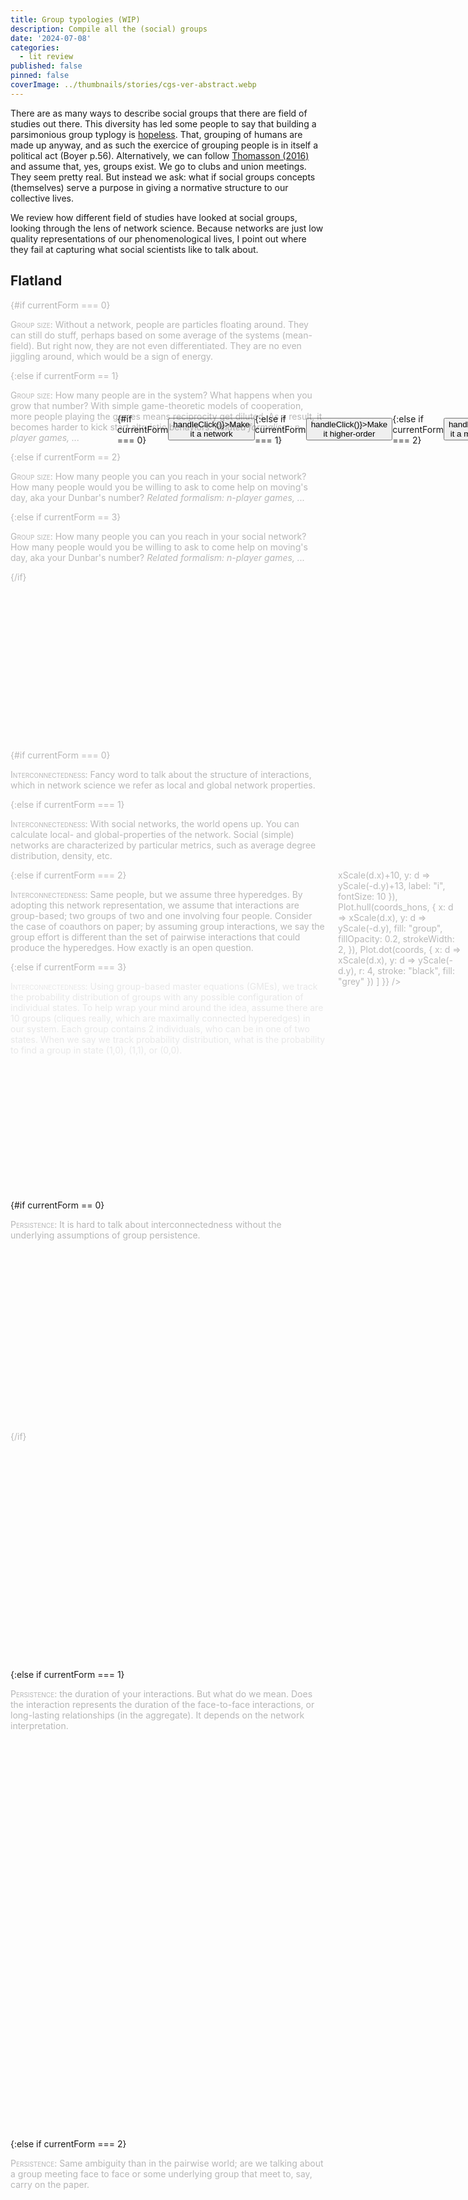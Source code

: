 ```yaml
---
title: Group typologies (WIP)
description: Compile all the (social) groups
date: '2024-07-08'
categories:
  - lit review
published: false
pinned: false
coverImage: ../thumbnails/stories/cgs-ver-abstract.webp
---
```

<script>
  import { onMount } from 'svelte';
  import Katex from '$lib/components/Katex.svelte';
  import ObservablePlot from '$lib/components/ObsPlot.svelte';
  import * as Plot from '@observablehq/plot';
 	import { scaleLinear } from 'd3-scale';
  
  import FlickeringNetwork from '$lib/components/networks/FlickeringNetwork.svelte';
  import SimpleGME from '$lib/components/networks/SimpleGME.svelte';
  import ScatterGME from '$lib/components/networks/ScatterGME.svelte';
  import PersistenceNetwork from '$lib/components/networks/PersistenceNetwork.svelte';
  import ScatterPlot from '$lib/components/networks/ScatterPlot.svelte';
  import BoundariesNetwork from '$lib/components/networks/BoundariesNetwork.svelte';
  import CompositionNetwork from '$lib/components/networks/CompositionNetwork.svelte';
  import SimpleNetwork from '$lib/components/networks/SimpleNetwork.svelte';
  
  import Scrolly from "$lib/components/helpers/Scrolly.svelte"
  
  // import { Cite } from '@citation-js/core';
  // import '@citation-js/plugin-doi';
  // import '@citation-js/plugin-csl';
  
  // let Bahrami2022Z = new Cite("10.2139/ssrn.4200629").format('citation', {format: 'html'})
  // let ThomassonOnto2016 = new Cite("10.1007/s11229-016-1185-y").format('citation', {format: 'html'})
  // let Battiston2020 = new Cite("10.1016/j.physrep.2020.05.004").format('citation', {format: 'html'})
  
  
  let currentStep = 0;
  let currentForm = 3;
  let isHONs = false;

  function handleClick() {
    currentForm = (currentForm + 1) % 4;
  } 

	const coords = [
		{ x: 0,   y: 134, r:10, i:0, group: "red",   type: "circle" },
		{ x: 43,  y: -33, r:10, i:1, group: "green", type: "square"},
		{ x: 87,  y: -87, r:10, i:2, group: "green", type: "square" },
		{ x: -23, y: 78,  r:10, i:3, group: "red",   type: "circle" },
		{ x: -85, y: 0,   r:10, i:4, group: "red",   type: "square"},
		{ x: 104, y: 32,  r:10, i:5, group: "red",   type: "square" },
    { x: 87,  y: -27, r:10, i:2, group: "green", type: "square" }
	];
	
  // colors=hyperedges; duplicated nodes. Hull don't draw pairwise edges...
  const coords_hons = [
		{ x: 0,   y: 134, r:10, i:0, group: "red",   type: "circle" },
		{ x: 43,  y: -33, r:10, i:1, group: "yellow", type: "square"},
		{ x: 43,  y: -33, r:10, i:1, group: "green", type: "square"},
		{ x: 87,  y: -87, r:10, i:2, group: "green", type: "square" },
		{ x: -23, y: 78,  r:10, i:3, group: "red",   type: "circle" },
		{ x: -85, y: 0,   r:10, i:4, group: "yellow",   type: "square"},
		{ x: -85, y: 0,   r:10, i:4, group: "red",   type: "square"},
		{ x: 104, y: 32,  r:10, i:5, group: "yellow",   type: "square" },
		{ x: 104, y: 32,  r:10, i:5, group: "red",   type: "square" },
    { x: 87,  y: -27, r:10, i:2, group: "green", type: "square" }
	];

  const edges = [
      { s: 0, t: 3 },
      { s: 1, t: 4 },
      { s: 1, t: 2 },
      { s: 4, t: 3 },
      { s: 3, t: 5 },
      { s: 1, t: 6 },
      { s: 1, t: 4 },
      { s: 2, t: 6 },
      { s: 4, t: 5 },
      { s: 1, t: 5 }
  ];

	let width = 400;
	let height = 400;
  
  const padding = { top: 20, right: 15, bottom: 20, left: 25 };

  $: xScale = scaleLinear()
		.domain([Math.min(...coords.map(d => d.x)), Math.max(...coords.map(d => d.x))])
		.range([padding.left, width - padding.right]);

	$: yScale = scaleLinear()
		.domain([Math.min(...coords.map(d => d.y)), Math.max(...coords.map(d => d.y))])
		.range([height - padding.bottom, padding.top]);
  
  $: console.log(currentForm)
</script>


There are as many ways to describe social groups that there are field of studies out there. This diversity has led some people to say that building a parsimonious group typlogy is <a href="https://www.researchgate.net/publication/315973440_What_are_social_groups_Their_metaphysics_and_how_to_classify_them">hopeless</a>. That, grouping of humans are made up  anyway, and as such the exercice of grouping people is in itself a political act (Boyer p.56). Alternatively, we can follow <a href="https://doi.org/10.1007%2Fs11229-016-1185-y">Thomasson (2016)</a> and assume that, yes, groups exist. We go to clubs and union meetings. They seem pretty real. But instead we ask: what if social groups concepts (themselves) serve a purpose in giving a normative structure to our collective lives. 

We review how different field of studies have looked at social groups, looking through the lens of network science. Because networks are just low quality representations of our phenomenological lives, I point out where they fail at capturing what social scientists like to talk about. 

<div class="margin-note" style="display: flex; justify-content: center; align-items: center; margin-top: 6vh;">
  {#if currentForm === 0} 
  <button on:click={() => handleClick()}>Make it a network </button>
  {:else if currentForm === 1}
  <button on:click={() => handleClick()}>Make it higher-order </button>
  {:else if currentForm === 2}
  <button on:click={() => handleClick()}>Make it a master equation </button>
  {:else if currentForm == 3}
  <button on:click={() => handleClick()}>Make it simpler</button>
  {/if}
</div>

## Flatland

<section>
	<div class="steps">
		<Scrolly bind:value={currentStep}>
        <!-- 1. SCATTERPLOT-->
        <div class='step' class:active={currentStep === 0}>
          {#if currentForm === 0}
            <div class="margin-note ">
              <ScatterPlot {coords} {width} {height} />
            </div>
            <p><span class="small">Group size</span>: Without a network, people are particles floating around. They can still do stuff, perhaps based on some average of the systems (mean-field). But right now, they are not even differentiated. They are no even jiggling around, which would be a sign of energy.</p>
          {:else if currentForm == 1}
           <p><span class="small">Group size</span>: How many people are in the system? What happens when you grow that number? With simple game-theoretic models of cooperation, more people playing the games means reciprocity get diluted. As a result, it becomes harder to kick start altruistic behaviors. <em>Related formalism: n-player games, ...</em></p>
          {:else if currentForm == 2}
            <p><span class="small">Group size</span>: How many people you can you reach in your social network? How many people would you be willing to ask to come help on moving's day, aka your Dunbar's number? <em>Related formalism: n-player games, ...</em></p>
          {:else if currentForm == 3}
            <p><span class="small">Group size</span>: How many people you can you reach in your social network? How many people would you be willing to ask to come help on moving's day, aka your Dunbar's number? <em>Related formalism: n-player games, ...</em></p>
          {/if}
        </div>
        <!-- 2. INTERCONNECTEDNESS -->
        <div class='step' class:active={currentStep === 1}>
        {#if currentForm === 0}
          <p style={currentStep === 1 ? "opacity:0.3;" : "opacity:1;"}><span class="small">Interconnectedness</span>: Fancy word to talk about the structure of interactions, which in network science we refer as local and global network properties.</p>
        {:else if currentForm === 1}
          <div class="margin-note ">
            <SimpleNetwork {coords} {edges} {width} {height} />
          </div>
          <p><span class="small">Interconnectedness</span>: With social networks, the world opens up. You can calculate local- and global-properties of the network. Social (simple) networks are characterized by particular metrics, such as average degree distribution, density, etc. 
          </p>
        {:else if currentForm === 2}
          <div class="margin-note ">
            <div class="chart">
              <ObservablePlot 
              options={{ axis: null, height, width, margin: 10,
                marks: [
                    Plot.text(coords, {
                        x: d => xScale(d.x)+10, y: d => yScale(-d.y)+13, label: "i", fontSize: 10  }),
                    Plot.hull(coords_hons, {
                        x: d => xScale(d.x), y: d => yScale(-d.y), fill: "group", fillOpacity: 0.2, strokeWidth: 2,
                        }),
                    Plot.dot(coords, {
                        x: d => xScale(d.x), y: d => yScale(-d.y), r: 4, stroke: "black", fill: "grey" })
                ]
            }} />
            </div>
          </div>
          <p><span class="small">Interconnectedness</span>: Same people, but we assume three hyperedges. By adopting this network representation, we assume that interactions are group-based; two groups of two and one involving four people. Consider the case of coauthors on paper; by assuming group interactions, we say the group effort is different than the set of pairwise interactions that could produce the hyperedges. How exactly is an open question.</p>
        {:else if currentForm === 3}
          <div class='step' class:active={currentStep === 1}>
            <div class="margin-note">
              <ScatterGME height={150}/>
            </div>
            <p><span class="small">Interconnectedness</span>: Using group-based master equations (GMEs), we track the probability distribution of groups with any possible configuration of individual states. To help wrap your mind around the idea, assume there are 10 groups (cliques really, which are maximally connected hyperedges) in our system. Each group contains 2 individuals, who can be in one of two states. When we say we track probability distribution, what is the probability to find a group in state (1,0), (1,1), or (0,0). </p>
          </div>
        {/if}
        </div>
        <!-- 3. PersistenceNetwork -->
        {#if currentForm == 0}
          <div class='step' class:active={currentStep === 2}>
          <p style={currentStep === 2 ? "opacity:0.3;" : "opacity:1;"}><span class="small">Persistence</span>: It is hard to talk about interconnectedness without the underlying assumptions of group persistence.</p>
          </div>
        {:else if currentForm === 1}
          <div class='step' class:active={currentStep === 2}>
          <p><span class="small">Persistence</span>: the duration of your interactions. But what do we mean. Does the interaction represents the duration of the face-to-face interactions, or long-lasting relationships (in the aggregate). It depends on the network interpretation.</p>
          <div class="margin-note ">
              <PersistenceNetwork {coords} {edges} width={400} height={400} />
          </div>
        </div>
        {:else if currentForm === 2}
          <div class='step' class:active={currentStep === 1}>
          <p><span class="small">Persistence</span>: Same ambiguity than in the pairwise world; are we talking about a group meeting face to face or some underlying group that meet to, say, carry on the paper.</p>
        </div>
        {:else if currentForm === 3}
          <div class='step' class:active={currentStep === 1}>
          <p><span class="small">Persistence</span>: Groups in GMEs are assumed to be maximally connected hyperedges, or cliques. For instance, household or workplace. This representation is group-based in that we start from the assumption that individuals are part of relevant units. As such, they must persist in time. Doing so allow us to ask equation about group-based interactions; similar to what we are doing with normal networks. Households interact with one another, while being in a particular state.</p>
        </div>
        {/if}
        <!-- 4. RepetitionNetwork -->
        {#if currentForm === 0}
          <div class='step' class:active={currentStep === 3}>
            <p style={currentStep === 3 ? "opacity:0.3;" : "opacity:1;"}><span class="small">Repetition</span>: the number of times an interaction happened over a period of time. Related to persistence in that many short-lasting interactions is very different than a few, long-lasting interactions (Tinder vs. Monogamy). <em>Related formalism: repeated games, burstiness</em></p>          
          </div>
        {:else if currentForm === 1}
            <div class='step' class:active={currentStep === 3}>
              <p><span class="small">Repetition</span>: the number of times an interaction happened over a period of time. Related with persistence. <em>Related formalism: repeated games, burstiness</em></p>          
            </div>
        {:else if currentForm === 2}
            <div class='step' class:active={currentStep === 1}>
              <p><span class="small">Repetition</span>: the number of times an interaction happened over a period of time. Related with persistence. <em>Related formalism: repeated games, burstiness</em></p>          
            </div>
        {:else if currentForm === 3}
            <div class='step' class:active={currentStep === 1}>
              <p><span class="small">Repetition</span>: In principle, we could talk the number of times group interact over a period of time. But as with many simpler models, we assume a mean-field theory across group interactions to simplify the maths.</p>          
            </div>
        {/if}
        <!-- 5. FlickeringNetwork (Synchrony) -->
        <div class='step' class:active={currentStep === 4}>
          {#if currentForm === 0}
            <p style={currentStep === 4 ? "opacity:0.3;" : "opacity:1;"}><span class="small">Synchrony</span>: How nodes fire together. <em>Related formalism: Kuramoto models</em></p>
          {:else if currentForm === 1}
            <div class="margin-note ">
              <FlickeringNetwork {coords} {edges} width={400} height={400} />
            </div>
            <p><span class="small">Synchrony</span>: How nodes fire together. <em>Related formalism: Kuramoto models</em></p>
          {:else if currentForm === 2}
            <p><span class="small">Synchrony</span>: How nodes fire together. <em>Related formalism: Kuramoto models</em></p>
          {:else if currentForm === 3}
            <p><span class="small">Synchrony</span>: How nodes fire together. <em>Related formalism: Kuramoto models</em></p>
          {/if}
        </div>
        <!-- 
              ###########################
              # 6. DifferentiationNetwork 
              ###########################
        -->
        <div class='step' class:active={currentStep === 5}>
          <p><span class="small">Differentiation</span>: How components of the systems have different (functional) roles.</p>
        </div>
        <!-- 
              ##########################
              # 7. Context-Depdendence #
              ##########################
        -->
        <div class='step' class:active={currentStep === 6}>
          {#if currentForm === 0}
            <p style={currentStep === 6 ? "opacity:0.3;" : "opacity:1;"}><span class="small">Context-dependence</span>: Node- and edge-features depend on what is happening on the network.
            </p>
          {:else if currentForm === 1}
            <p><span class="small">Context-dependence</span>: Node- and edge-features depend on what is happening on the network.</p>
          {:else if currentForm === 2}
            <p><span class="small">Context-dependence</span>: Node- and edge-features depend on what is happening on the network.</p>
          {:else if currentForm === 3}
            <p><span class="small">Context-dependence</span>: Node- and edge-features depend on what is happening on the network.</p>
            <div class="margin-note">
              <SimpleGME height={1200}/>
            </div>
          {/if}
        </div>
        <!--   
                ########################
                # 8. BoundariesNetwork #
                ########################
        -->
        <div class='step' class:active={currentStep === 7}>
        {#if currentForm == 0}
          <p style={currentStep === 7 ? "opacity:0.3;" : "opacity:1;"}><span class="small">Boundaries</span>: Porosity of what comes in and out of a group. <em>Related formalism: multilevel selection theory, </em></p>
        {:else if currentForm == 1}
          <p><span class="small">Boundaries</span>: Porosity of what comes in and out of a group. <em>Related formalism: multilevel selection theory, </em></p>
          <div class="margin-note ">
            <BoundariesNetwork {coords} {edges} width={400} height={400} />
          </div>
        {:else if currentForm === 2}
          <p><span class="small">Boundaries</span>: Porosity of what comes in and out of a group. <em>Related formalism: multilevel selection theory, </em></p>
          <div class="margin-note ">
              <div class="chart">
                <ObservablePlot 
                  options={{ axis: null, height, width, margin: 10,
                    marks: [
                        Plot.text(coords, {
                            x: d=>xScale(d.x)+10, y: d=>yScale(-d.y)+13, label: "i", fontSize: 10  }),
                        Plot.hull(coords_hons, {
                            x: d=>xScale(d.x), y: d=>yScale(-d.y), fill: "group", fillOpacity: 0.2, strokeWidth: 2,
                            }),
                        Plot.dot(coords, {
                            x: d=>xScale(d.x), y: d=>yScale(-d.y), r: 4, stroke: "black", symbol: "type", fill: "grey" })
                    ]
                }} />
                </div>
            </div>
        {:else if currentForm === 3}
          <p><span class="small">Boundaries</span>: Porosity of what comes in and out of a group. <em>Related formalism: multilevel selection theory, </em></p>
        {/if}
        </div>
        <!-- Composition -->
        <div class='step' class:active={currentStep === 8}>
          {#if currentForm === 0}
          <p><span class="small">Composition</span>:.</p>
          {:else if currentForm === 1}
          <p><span class="small">Composition</span>:.</p>
          {:else if currentForm === 2}
          <p><span class="small">Composition</span>: Individuals can be in different states, aka suceptible or infected.</p>
          <div class="margin-note ">
              <CompositionNetwork {coords} {edges} width={400} height={400} />
          </div>
          {:else if currentForm === 3}
          <p><span class="small">Composition</span>: Individuals can be in different states, aka suceptible or infected.</p>
        {/if}
        </div>
        <hr style="margin-bottom: 3vh">
        <details class="rabbit-hole">
        <summary>+ <span class="small">cultural intentionality layer</span></summary>
        Wait, why? What is happening. Welcome to the philosophical rabbit hole. As with indigenous land, we are listening to philosophers and qualitative scientists and recognizing that networks lack something deep and important; lets call it intentionality (see <a href="https://plato.stanford.edu/entries/phenomenology/">phenomenology</a> entry on Stanford Encyclopedia of Philosophy if you are in the mood. You have still time to close that window if you wish). 
        <br><br>
        Intentionality is hidden from mere mortal eyes. It is this "thing" (process? active inference? <em>res cogitans</em>? Yes, why not go all the way to Descartes. This is all the stuff after all) that we cannot get rid of in our Western ontology. <del>This sensation that we are special snowflake</del> We embrace that the idea that there is somethig to explain; that intentionality matters when it comes to explain the reducibility of groups to individuals. That is, the age old question of whether groups have, somehow, some existence that is "more" than the sum of individuals.
        <br><br>
        In practice, this means we need something more than the structure and dynamics of networks to explain human social groups. For now, this take the form of concepts from qualitative sciences that we assume, someho, emerge from our social networks.
        <br><br>
          <details class="rabbit-hole" style="margin-bottom: 3vh">
          <summary>Intentionality is cultural</summary>
          However, we won't give it all to philosophers. We are claiming that this intentionality is not that universal thing that exists beyond culture. Adopting a cultural evolutionist stance, we claim that intentionality as been enculturated, as the rest of our (human) biology (CITE Boyd & Richerson, Henrich, Laland, and the rest of the gang). As such, the hard problem is to provide a natural history of our intentionality, not that our <em>res cogitans</em> is somehow of a different kind than the rest of the natural world. See Tomesello (all of his works) for what I mean by a natural history of X.
          </details>
        </details>
        <!-- InstitutionalStrength -->
        <div class='step' class:active={currentStep === 9}>
          <div class="margin-note ">
            <SimpleNetwork {coords} {edges} width={400} height={400} />
          </div>
          <p><span class="small">Institutional strength & formalism</span>: institutions are group-level behaviors or beliefs that shape individual lives. These are higher-order interactions in the sense that this is a dynamics that involve groups. A group that experience <em>institutionalization</em> is a group that exhibit stronger, more formal institutions. It lives in a 2D plane because I do not want to claim that informal norms are less "strong".</p>
        </div>
        <!-- CollectiveIntentionality -->
        <div class='step' class:active={currentStep === 10}>
        <p><span class="small">Collective Intentionality</span>: Aboutness of groups, which might or might not be aligned with that of individuals.</p>        
        </div>
        <!-- CognitiveDiversity -->
        <div class='step' class:active={currentStep === 11}>
        <div class="margin-note ">
          <SimpleNetwork {coords} {edges} width={400} height={400} />
        </div>
        <p><span class="small">Cognitive diversity</span>: Related to differentiation, but not reducible to it. We define cognitive diversity as sets of sociotechnical expertises and know-hows that interact in a way that is more than the sum of its part. This is the secret sauce of teams that are (actively?) driven by a shared goal.</p>
        </div>
        <!-- Presence -->
        <div class='step' class:active={currentStep === 12}>
        <p><span class="small">Presence (experimental)</span>: Most of what I discussed about is derived from some literature. Here I am making this up to distinguish face-to-face from impersonal interactions. With impersonal interactions, I summon the idea of "presence in absence" (I think this is from Heidegger, but shhh). Some people (aka Searle) call that the "we-" attitude (that is in the mind of the beholder).</p>
        </div>
    </Scrolly>
  </div>
</section>

## Embracing diversity

Now we are leaving flatland and entering the messy world of reality, from the lens of different field of study. We seek to map field of study onto related social groups, expressed as network types. 

<details style="margin-top: 2vh;">
<summary>Case study: Chimps, interconnectivity, and cumulative culture</summary>
<a href="https://www.biorxiv.org/content/biorxiv/early/2023/08/28/2023.08.14.553272.full.pdf">Gunasekaram et al. (2023)</a> provide a cool study of the relationship between interconnectedness of chimps communities and the cumulative cultural learning. Cumulative culture is defined as behaviors that are complex enough they can no longer be reinvented from scratch. Culture is defined as a set of behavioral traditions transmistted via social learning (as opposed to trials and errors). The gist is that if chimps are really good social learners (they can imitate), and that they are surrounded by a pool of (cultural) behaviors, this might drive incremental changes in complex behaviors. 

What is the network? The nodes are communities, but with behavioral traditions being overlayed with different shapes; and colors indicate nodes attributes. There are two kinds of interactions; (i) migration being traced with genetic flow and (i) shared behaviors. Interactions are pairwise, but they show subspecies as hyperedges (for illustration purposes). They note that only females are migrating because of the chimps' social structure, and only once. Behaviors are discretized as non-tool behaviors, 'simple' unitary tool use, or 'complex' toolset behaviors. 

The authors hypothesized that foraging behaviors without tools or with simple tools should exhibit weak associations with interconnectivity, while complex toolsets should be explained by migration between groups and localized based on within-region (group) interactions.

Based on the prediction of sharing behaviors, they find that complex tool behaviors correlate with strong within-group interactions, together with some between-group interactions (stimulating the diversity of cultural transmission). They also discuss how complex behaviors might have evolved from simpler forms of the same behaviors, via repurposing or incremental change.

Where are the groups? Hidden in the nodes, and as boundaries around subspecies. The grouping matters because it influences migration patterns, as mapped by genetic flow. Does that count as group effects? Maybe? The authors show that tool-making in chimps depend on group-level interactivity. By having between-group exchanges, some behaviors can be more complex than chimps figuring out on their own by trials and errors. 

That said, between-group exchanges is not the same group as group interactions, as defined in flatland. The chimps are not assumed to put their <em>mind together</em> to unlock new tools. As such, the groups were, arguably, reducible to the set of pairwise interaction. In other words, it was probably fine to sum up individual behaviors into an aggregate. 

You can think of this case study as baseline for social groups that are reducible to their constituents. How do we get from there to corporate entities that optimize their group-level interests, even though they might be mis-aligned with the intentions of individuals running the companies.
</details>

### Anthropology

<div class="tags">
		{#each ['kinship groups'] as category}
			<span class="surface-4">&num;{category}</span>
		{/each}
	</div>

Anthropologists are interested in the structure and dynamics of kinship groups. Kinships are social groups that comprise sets of related individuals and exhibit a number of kin-based institutions, or social norms. Those institutions cut across all aspects of human lives---regulating marriages, descent, post-marital residence, family organizations and governance---making humans a deeply cultural species.

With kinship groups, there is a clear distinction between in-groups and out-groups, with ethnic markers being easily recognized by related groups. Within groups, there are clear rules about interactions that are intersect with age and sex. 

Kin-based institutions are still predominant in the world. In many countries, marrying your cousins is not taboo, elders still play important role in decision-taking, kins are allowed to police your kids' behaviors, and it is totally fine to promote your network's collective success whenever possible. All of this characterized kin-based psychology, as explored by Henrich (2020, p.37). As such, one can measure the kinship intensity of a society, with respect to what is known from tradition societies.

Anthropologists typically study <span class="small">small-ish</span> networks (compared to what is possible with modern institutions). Their networks exhibit <span class="small">persistent</span> pairwise (across individuals) and higher-order links (households, clans, federation). With the mix of <span class="small">repetition</span> and <span class="small">small size networks</span>, it is thought that indirect reciprocity can play a key role in determining the shape and dynamics of the social networks. Kinship networks have clear and explicit rules about <span class="small">boundaries</span>, that is, whose in and whose out, as well as norms that are specific to each group. Their networks are less <span class="small">stratified</span> than what is possible since the industrial revolution, potentially making governance more <span class="small">aligned</span> with individual's intentionalities.

Although it is depend on the time and place, it is not rare than tribes are at war, promoting strong <span class="small">boundaries</span>. This has many consequences, such as maintaining low within-group cultural variations, while increase between group variations. Given their governance type that is, and the number of rituals promoting synchrony, we assume that kinship's collective intentionalities ought to be more <span class="small">aligned</span> with the individuals. 

### Sociology

Sociologists are generally interested in the ways in which individuals are shaped by modern institutions, leading to all sorts of WEIRD behaviors such as suicidal epidemics and work ethics. They are interested in what happens to individuals in larger groups, that include more <span class="small">formal</span> institutions such as Western schooling systems and big religion. 

Like anthropology, sociologists have turned their gaze back on our scientific institutions. They are interested in the scientific enterprise as a WEIRD voluntary organization that has specific patterns in interconnectedness that ought to be based on shared scientific interests over kinships. They discs the emergence of formal and informal norms such as peer review, respecting big man with many citations, traveling for conferences, diminishing the values of paid works over passions, and so on.

WIP




<style>
  .small {
    font-variant: small-caps;
  }

  .rabbit-hole {
    font-size: 16px
  }

  :global(del) {
    background-color:  rgba(255, 255, 255, 0);
    color: var(--text-3-dark);
  }

  .margin-note {
      width: 200px; 
      float: right; 
      margin-left: 20px;
      margin-right: -220px;
      position: relative;
      top: 0; 
  }

	.chart {
		width: 100%;
		max-width: 500px;
		margin: 0 auto;
	}

	svg {
		position: relative;
		width: 100%;
		height: 200px;
	}

  @keyframes flicker {
		0% { opacity: 1; }
		50% { opacity: 0; }
		100% { opacity: 1; }
	}
	
	.flicker {
		animation: flicker infinite;
	}

  /* Scrollytelling stuff */

  .step {
      height: 18vh;
      opacity: 0.3;
  }

  .step.active {
      opacity: 1;
  }
  
  section {
      position: relative;
  }

  .steps {
      position: relative;
      z-index: 2;
  }

  .sticky {
      position: sticky;
      margin-top: 30px;
      height: 90vh;
      top: 5vh; /* (100vh - 90vh) / 2 */
      z-index: 1;
      margin-bottom: 1rem;
      /* width: 100px;  Set the width to a fixed value */
      float: right;  /* Align the image to the right */
  }

  .reference-step {
      position: fixed;
      bottom: 0;
      right: 0;
      padding: 1rem;
  }

  .tags {
		display: flex;
		gap: var(--size-3);
		margin-top: var(--size-7);
	}

	.tags > * {
		padding: var(--size-2) var(--size-3);
		border-radius: var(--radius-round);
	}
  
</style>